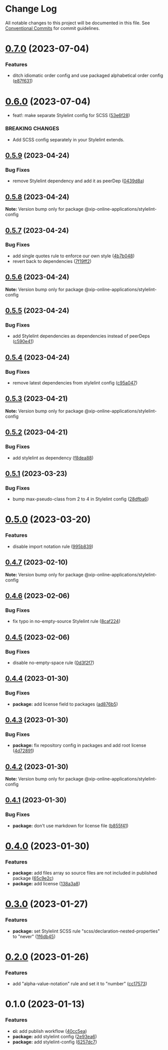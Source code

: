 # Change Log

All notable changes to this project will be documented in this file.
See [Conventional Commits](https://conventionalcommits.org) for commit guidelines.

# [0.7.0](https://github.com/xip-online-applications/configs/compare/@xip-online-applications/stylelint-config@0.6.0...@xip-online-applications/stylelint-config@0.7.0) (2023-07-04)

### Features

- ditch idiomatic order config and use packaged alphabetical order config ([e87f631](https://github.com/xip-online-applications/configs/commit/e87f6313f6f95a0beb82e907aae9feda0186516c))

# [0.6.0](https://github.com/xip-online-applications/configs/compare/@xip-online-applications/stylelint-config@0.5.9...@xip-online-applications/stylelint-config@0.6.0) (2023-07-04)

- feat!: make separate Stylelint config for SCSS ([53e6f28](https://github.com/xip-online-applications/configs/commit/53e6f28a5ef4299f05c0b0976d0de5961d89ce3f))

### BREAKING CHANGES

- Add SCSS config separately in your Stylelint extends.

## [0.5.9](https://github.com/xip-online-applications/configs/compare/@xip-online-applications/stylelint-config@0.5.8...@xip-online-applications/stylelint-config@0.5.9) (2023-04-24)

### Bug Fixes

- remove Stylelint dependency and add it as peerDep ([0439d8a](https://github.com/xip-online-applications/configs/commit/0439d8ac76168fd3e9c0ce04c6fad85616e27caf))

## [0.5.8](https://github.com/xip-online-applications/configs/compare/@xip-online-applications/stylelint-config@0.5.7...@xip-online-applications/stylelint-config@0.5.8) (2023-04-24)

**Note:** Version bump only for package @xip-online-applications/stylelint-config

## [0.5.7](https://github.com/xip-online-applications/configs/compare/@xip-online-applications/stylelint-config@0.5.6...@xip-online-applications/stylelint-config@0.5.7) (2023-04-24)

### Bug Fixes

- add single quotes rule to enforce our own style ([4b7b048](https://github.com/xip-online-applications/configs/commit/4b7b04811c33b3f7f2dc604e7829b577b27dcab6))
- revert back to dependencies ([7f19ff2](https://github.com/xip-online-applications/configs/commit/7f19ff2e5d27b65895d589f0e81cc4457bb6e42c))

## [0.5.6](https://github.com/xip-online-applications/configs/compare/@xip-online-applications/stylelint-config@0.5.5...@xip-online-applications/stylelint-config@0.5.6) (2023-04-24)

**Note:** Version bump only for package @xip-online-applications/stylelint-config

## [0.5.5](https://github.com/xip-online-applications/configs/compare/@xip-online-applications/stylelint-config@0.5.4...@xip-online-applications/stylelint-config@0.5.5) (2023-04-24)

### Bug Fixes

- add Stylelint dependencies as dependencies instead of peerDeps ([c590e41](https://github.com/xip-online-applications/configs/commit/c590e41236e1f9d503f62a55947f5361d538339f))

## [0.5.4](https://github.com/xip-online-applications/configs/compare/@xip-online-applications/stylelint-config@0.5.3...@xip-online-applications/stylelint-config@0.5.4) (2023-04-24)

### Bug Fixes

- remove latest dependencies from stylelint config ([c95a047](https://github.com/xip-online-applications/configs/commit/c95a047017fcccc063879566e8ec49c394abccef))

## [0.5.3](https://github.com/xip-online-applications/configs/compare/@xip-online-applications/stylelint-config@0.5.2...@xip-online-applications/stylelint-config@0.5.3) (2023-04-21)

**Note:** Version bump only for package @xip-online-applications/stylelint-config

## [0.5.2](https://github.com/xip-online-applications/configs/compare/@xip-online-applications/stylelint-config@0.5.1...@xip-online-applications/stylelint-config@0.5.2) (2023-04-21)

### Bug Fixes

- add stylelint as dependency ([f8dea88](https://github.com/xip-online-applications/configs/commit/f8dea884bd63cf41e31064af1384486d2e7441a3))

## [0.5.1](https://github.com/xip-online-applications/configs/compare/@xip-online-applications/stylelint-config@0.5.0...@xip-online-applications/stylelint-config@0.5.1) (2023-03-23)

### Bug Fixes

- bump max-pseudo-class from 2 to 4 in Stylelint config ([28dfba6](https://github.com/xip-online-applications/configs/commit/28dfba6fc790e38e62e0770f3031642e63aa26fd))

# [0.5.0](https://github.com/xip-online-applications/configs/compare/@xip-online-applications/stylelint-config@0.4.7...@xip-online-applications/stylelint-config@0.5.0) (2023-03-20)

### Features

- disable import notation rule ([995b839](https://github.com/xip-online-applications/configs/commit/995b839e8a1c190244749690ca107c2f449c9ff8))

## [0.4.7](https://github.com/xip-online-applications/configs/compare/@xip-online-applications/stylelint-config@0.4.6...@xip-online-applications/stylelint-config@0.4.7) (2023-02-10)

**Note:** Version bump only for package @xip-online-applications/stylelint-config

## [0.4.6](https://github.com/xip-online-applications/configs/compare/@xip-online-applications/stylelint-config@0.4.5...@xip-online-applications/stylelint-config@0.4.6) (2023-02-06)

### Bug Fixes

- fix typo in no-empty-source Stylelint rule ([8caf224](https://github.com/xip-online-applications/configs/commit/8caf2244f673d9d3b47456cb4a4ad0d2cf2f2e96))

## [0.4.5](https://github.com/xip-online-applications/configs/compare/@xip-online-applications/stylelint-config@0.4.4...@xip-online-applications/stylelint-config@0.4.5) (2023-02-06)

### Bug Fixes

- disable no-empty-space rule ([0d3f2f7](https://github.com/xip-online-applications/configs/commit/0d3f2f75bc5a07140d997c1d2b281ae579d93a07))

## [0.4.4](https://github.com/xip-online-applications/configs/compare/@xip-online-applications/stylelint-config@0.4.3...@xip-online-applications/stylelint-config@0.4.4) (2023-01-30)

### Bug Fixes

- **package:** add license field to packages ([ad876b5](https://github.com/xip-online-applications/configs/commit/ad876b5bd30e5c2c963028de6ab63351159222ae))

## [0.4.3](https://github.com/xip-online-applications/configs/compare/@xip-online-applications/stylelint-config@0.4.2...@xip-online-applications/stylelint-config@0.4.3) (2023-01-30)

### Bug Fixes

- **package:** fix repository config in packages and add root license ([4d72891](https://github.com/xip-online-applications/configs/commit/4d728911fe22868ca0a5963569ce370a889a7f1a))

## [0.4.2](https://github.com/xip-online-applications/configs/compare/@xip-online-applications/stylelint-config@0.4.1...@xip-online-applications/stylelint-config@0.4.2) (2023-01-30)

**Note:** Version bump only for package @xip-online-applications/stylelint-config

## [0.4.1](https://github.com/xip-online-applications/configs/compare/@xip-online-applications/stylelint-config@0.4.0...@xip-online-applications/stylelint-config@0.4.1) (2023-01-30)

### Bug Fixes

- **package:** don't use markdown for license file ([b855f41](https://github.com/xip-online-applications/configs/commit/b855f41100d5748769b9996d6005e6dabbdc87db))

# [0.4.0](https://github.com/xip-online-applications/configs/compare/@xip-online-applications/stylelint-config@0.3.0...@xip-online-applications/stylelint-config@0.4.0) (2023-01-30)

### Features

- **package:** add files array so source files are not included in published package ([65c9e2c](https://github.com/xip-online-applications/configs/commit/65c9e2c09a74bb3ca31c2ddb4b79120aa0470ac0))
- **package:** add license ([138a3a8](https://github.com/xip-online-applications/configs/commit/138a3a8c5b0ef44e9832e5abf071aa33e734ff21))

# [0.3.0](https://github.com/xip-online-applications/configs/compare/@xip-online-applications/stylelint-config@0.2.0...@xip-online-applications/stylelint-config@0.3.0) (2023-01-27)

### Features

- **package:** set Stylelint SCSS rule "scss/declaration-nested-properties" to "never" ([1f6db45](https://github.com/xip-online-applications/configs/commit/1f6db45e42d7024ae4611640226314ba9a664279))

# [0.2.0](https://github.com/xip-online-applications/configs/compare/@xip-online-applications/stylelint-config@0.1.0...@xip-online-applications/stylelint-config@0.2.0) (2023-01-26)

### Features

- add "alpha-value-notation" rule and set it to "number" ([cc17573](https://github.com/xip-online-applications/configs/commit/cc17573f64842f67c22bbf3607c4bb2d990f5f82))

# 0.1.0 (2023-01-13)

### Features

- **ci:** add publish workflow ([40cc5ea](https://github.com/xip-online-applications/configs/commit/40cc5eabfd830088ab3da7597c3ab8b00b030f34))
- **package:** add stylelint config ([2e93ea6](https://github.com/xip-online-applications/configs/commit/2e93ea6e5d7156c3114b31c685ba2d82aa975c8f))
- **package:** add stylelint-config ([6257dc7](https://github.com/xip-online-applications/configs/commit/6257dc76abe493a9b6f0834edefae1c98dc50960))
